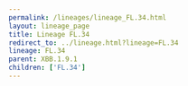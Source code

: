 ```yaml
---
permalink: /lineages/lineage_FL.34.html
layout: lineage_page
title: Lineage FL.34
redirect_to: ../lineage.html?lineage=FL.34
lineage: FL.34
parent: XBB.1.9.1
children: ['FL.34']
---
```

